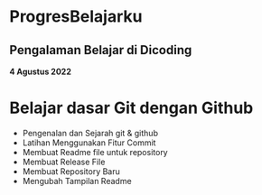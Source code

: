 ProgresBelajarku
==
Pengalaman Belajar di Dicoding
--

**4 Agustus 2022**
# Belajar dasar Git dengan Github
- Pengenalan dan Sejarah git & github
- Latihan Menggunakan Fitur Commit
- Membuat Readme file untuk repository
- Membuat Release File
- Membuat Repository Baru
- Mengubah Tampilan Readme
